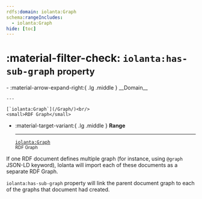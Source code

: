 ```yaml
---
rdfs:domain: iolanta:Graph
schema:rangeIncludes:
  - iolanta:Graph
hide: [toc]
---
```


# :material-filter-check: `iolanta:has-sub-graph` <small>property</small>

<div class="grid cards annotate" markdown>
-   :material-arrow-expand-right:{ .lg .middle } __Domain__

    ---

    [`iolanta:Graph`](/Graph/)<br/>
    <small>RDF Graph</small>

-   :material-target-variant:{ .lg .middle } __Range__

    ---

    [`iolanta:Graph`](/Graph/)<br/><small>RDF Graph</small>

</div>

If one RDF document defines multiple graph (for instance, using `@graph` JSON-LD keyword), Iolanta will import each of these documents as a separate RDF Graph.

`iolanta:has-sub-graph` property will link the parent document graph to each of the graphs that document had created.
